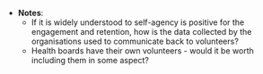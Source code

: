 - **Notes**:
	- If it is widely understood to self-agency is positive for the engagement and retention, how is the data collected by the organisations used to communicate back to volunteers?
	- Health boards have their own volunteers - would it be worth including them in some aspect?